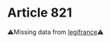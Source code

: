 # Article 821

⚠️Missing data from [legifrance](https://www.legifrance.gouv.fr/codes/article_lc/LEGIARTI000006433260)⚠️